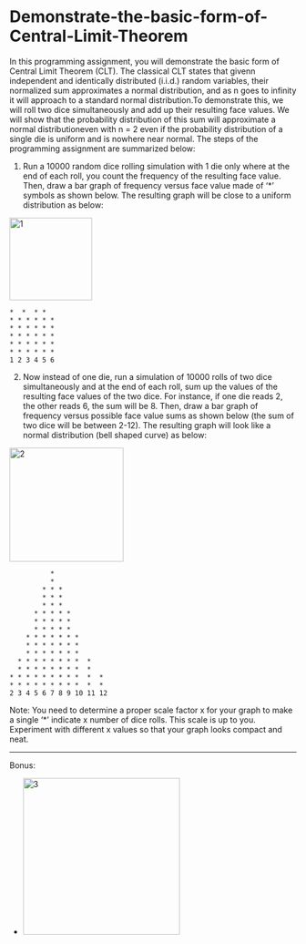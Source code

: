 # Demonstrate-the-basic-form-of-Central-Limit-Theorem

In this programming assignment, you will demonstrate the basic form of Central Limit Theorem (CLT). The classical CLT states that givenn independent and identically distributed (i.i.d.) random variables, their normalized sum approximates a normal distribution, and as n goes to infinity it will approach to a standard normal distribution.To demonstrate this, we will roll two dice simultaneously and add up their resulting face values. We will show that the probability distribution of this sum will approximate a normal distributioneven with n = 2 even if the probability distribution of a single die is uniform and is nowhere near normal.
The steps of the programming assignment are summarized below:
1. Run a 10000 random dice rolling simulation with 1 die only where at the end of each roll, you count the frequency of the resulting face value. Then, draw a bar graph of frequency versus face value made of ‘*’ symbols as shown below. The resulting graph will be close to a uniform distribution as below:

<img width="145" alt="1" src="https://github.com/gulsoy83/Demonstrate-the-basic-form-of-Central-Limit-Theorem/assets/46426033/719abb76-136e-4bd8-99c4-daf8210c1533"/>

```
*  *  * * 
* * * * * * 
* * * * * * 
* * * * * * 
* * * * * * 
* * * * * * 
1 2 3 4 5 6

```

2. Now instead of one die, run a simulation of 10000 rolls of two dice simultaneously and at the end of each roll, sum up the values of the resulting face values of the two dice. For instance, if one die reads 2, the other reads 6, the sum will be 8. Then, draw a bar graph of frequency versus possible face value sums as shown below (the sum of two dice will be between 2-12). The resulting graph will look like a normal distribution (bell shaped curve) as below:

<img width="200" alt="2" src="https://github.com/gulsoy83/Demonstrate-the-basic-form-of-Central-Limit-Theorem/assets/46426033/47299ebb-8b31-4ed4-b921-e90d96467f32"/>

```
          *           
          *           
        * * *         
        * * *         
        * * *         
      * * * * *       
      * * * * *       
      * * * * *       
    * * * * * * *     
    * * * * * * *     
    * * * * * * *     
  * * * * * * * *  *   
  * * * * * * * *  *   
* * * * * * * * *  *  *
* * * * * * * * *  *  * 
2 3 4 5 6 7 8 9 10 11 12
```



Note: You need to determine a proper scale factor x for your graph to make a single ‘*’ indicate x number of dice rolls. This scale is up to you. Experiment with different x values so that your graph looks compact and neat.

***
Bonus:
* <img width="275" alt="3" src="https://github.com/gulsoy83/Demonstrate-the-basic-form-of-Central-Limit-Theorem/assets/46426033/d134b1ac-5da5-4846-826b-5bd8dea70101">

